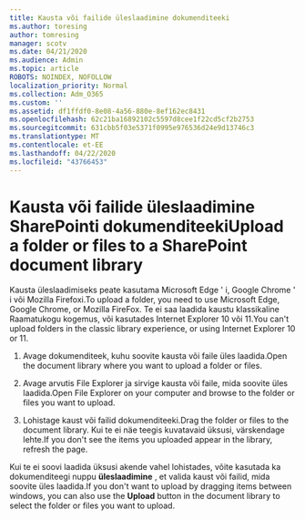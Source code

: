 ```yaml
---
title: Kausta või failide üleslaadimine dokumenditeeki
ms.author: toresing
author: tomresing
manager: scotv
ms.date: 04/21/2020
ms.audience: Admin
ms.topic: article
ROBOTS: NOINDEX, NOFOLLOW
localization_priority: Normal
ms.collection: Adm_O365
ms.custom: ''
ms.assetid: df1ffdf0-8e08-4a56-880e-8ef162ec8431
ms.openlocfilehash: 62c21ba16892102c5597d8cee1f22cd5cf2b2753
ms.sourcegitcommit: 631cbb5f03e5371f0995e976536d24e9d13746c3
ms.translationtype: MT
ms.contentlocale: et-EE
ms.lasthandoff: 04/22/2020
ms.locfileid: "43766453"
---
```

# <a name="upload-a-folder-or-files-to-a-sharepoint-document-library"></a><span data-ttu-id="0e809-102">Kausta või failide üleslaadimine SharePointi dokumenditeeki</span><span class="sxs-lookup"><span data-stu-id="0e809-102">Upload a folder or files to a SharePoint document library</span></span>

<span data-ttu-id="0e809-103">Kausta üleslaadimiseks peate kasutama Microsoft Edge ' i, Google Chrome ' i või Mozilla Firefoxi.</span><span class="sxs-lookup"><span data-stu-id="0e809-103">To upload a folder, you need to use Microsoft Edge, Google Chrome, or Mozilla FireFox.</span></span> <span data-ttu-id="0e809-104">Te ei saa laadida kaustu klassikaline Raamatukogu kogemus, või kasutades Internet Explorer 10 või 11.</span><span class="sxs-lookup"><span data-stu-id="0e809-104">You can't upload folders in the classic library experience, or using Internet Explorer 10 or 11.</span></span>
  
1. <span data-ttu-id="0e809-105">Avage dokumenditeek, kuhu soovite kausta või faile üles laadida.</span><span class="sxs-lookup"><span data-stu-id="0e809-105">Open the document library where you want to upload a folder or files.</span></span>
    
2. <span data-ttu-id="0e809-106">Avage arvutis File Explorer ja sirvige kausta või faile, mida soovite üles laadida.</span><span class="sxs-lookup"><span data-stu-id="0e809-106">Open File Explorer on your computer and browse to the folder or files you want to upload.</span></span>
    
3. <span data-ttu-id="0e809-107">Lohistage kaust või failid dokumenditeeki.</span><span class="sxs-lookup"><span data-stu-id="0e809-107">Drag the folder or files to the document library.</span></span> <span data-ttu-id="0e809-108">Kui te ei näe teegis kuvatavaid üksusi, värskendage lehte.</span><span class="sxs-lookup"><span data-stu-id="0e809-108">If you don't see the items you uploaded appear in the library, refresh the page.</span></span> 
    
<span data-ttu-id="0e809-109">Kui te ei soovi laadida üksusi akende vahel lohistades, võite kasutada ka dokumenditeegi nuppu **üleslaadimine** , et valida kaust või failid, mida soovite üles laadida.</span><span class="sxs-lookup"><span data-stu-id="0e809-109">If you don't want to upload by dragging items between windows, you can also use the **Upload** button in the document library to select the folder or files you want to upload.</span></span> 
  

